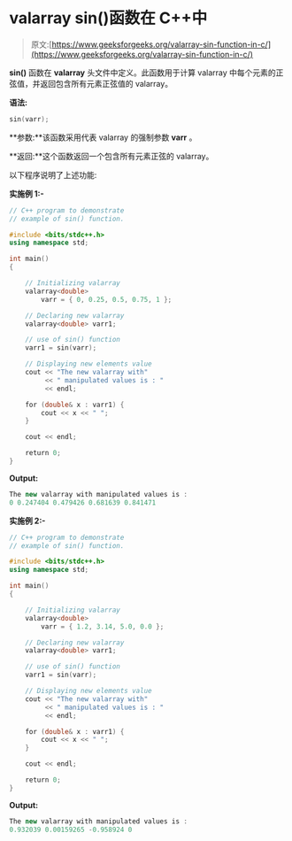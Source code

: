 # valarray sin()函数在 C++中

> 原文:[https://www.geeksforgeeks.org/valarray-sin-function-in-c/](https://www.geeksforgeeks.org/valarray-sin-function-in-c/)

**sin()** 函数在 **valarray** 头文件中定义。此函数用于计算 valarray 中每个元素的正弦值，并返回包含所有元素正弦值的 valarray。

**语法:**

```cpp
sin(varr);
```

**参数:**该函数采用代表 valarray 的强制参数 **varr** 。

**返回:**这个函数返回一个包含所有元素正弦的 valarray。

以下程序说明了上述功能:

**实施例 1:-**

```cpp
// C++ program to demonstrate
// example of sin() function.

#include <bits/stdc++.h>
using namespace std;

int main()
{

    // Initializing valarray
    valarray<double>
        varr = { 0, 0.25, 0.5, 0.75, 1 };

    // Declaring new valarray
    valarray<double> varr1;

    // use of sin() function
    varr1 = sin(varr);

    // Displaying new elements value
    cout << "The new valarray with"
         << " manipulated values is : "
         << endl;

    for (double& x : varr1) {
        cout << x << " ";
    }

    cout << endl;

    return 0;
}
```

**Output:**

```cpp
The new valarray with manipulated values is : 
0 0.247404 0.479426 0.681639 0.841471

```

**实施例 2:-**

```cpp
// C++ program to demonstrate
// example of sin() function.

#include <bits/stdc++.h>
using namespace std;

int main()
{

    // Initializing valarray
    valarray<double>
        varr = { 1.2, 3.14, 5.0, 0.0 };

    // Declaring new valarray
    valarray<double> varr1;

    // use of sin() function
    varr1 = sin(varr);

    // Displaying new elements value
    cout << "The new valarray with"
         << " manipulated values is : "
         << endl;

    for (double& x : varr1) {
        cout << x << " ";
    }

    cout << endl;

    return 0;
}
```

**Output:**

```cpp
The new valarray with manipulated values is : 
0.932039 0.00159265 -0.958924 0

```
